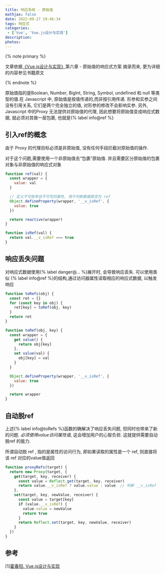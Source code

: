 ```yaml
---
title: 响应系统 - 原始值
mathjax: false
date: 2022-09-27 19:46:34
tags: 响应式
categories:
 - ['Vue', 'Vue.js设计与实现']
description:
photos:
---
```


{% note primary %}

文章依据[《Vue.js设计与实现》](https://book.douban.com/subject/35768338/)第六章 - 原始值的响应式方案 摘录而来, 更为详细的内容参见书籍原文

{% endnote %}

原始值指的是Boolean, Number, BigInt, String, Symbol, undefined 和 null 等类型的值.在 Javascript 中, 原始值是按值传递的,而非按引用传递. 形参和实参之间没有引用关系, 它们是两个完全独立的值, 对形参的修改不会影响实参. 另外, Javascript 中的Proxy 无法提供对原始值的代理, 因此想要将原始值变成响应式数据, 就必须对其做一层包裹, 也就是{% label info@ref %}

<!-- more -->

## 引入ref的概念

由于 Proxy 的代理目标必须是非原始值, 没有任何手段拦截对原始值的操作.

对于这个问题,需要使用一个非原始值去“包裹”原始值. 并且需要区分原始值的包裹对象与非原始值的响应式对象

```js
function ref(val) {
  const wrapper = {
    value: val
  }

  // 定义不可枚举且不可写的属性, 用于判断数据是否为 ref
  Object.defineProperty(wrapper, '__v_isRef', {
    value: true
  })

  return reactive(wrapper)
}

function isRef(val) {
  return val.__v_isRef === true
}
```

## 响应丢失问题

对响应式数据使用{% label danger@... %}展开时, 会导致响应丢失. 可以使用类似 {% label info@ref %}的结构,通过访问器属性读取相应的响应式数据, 以触发响应

```js
function toRefs(obj) {
  const ret = {}
  for (const key in obj) {
    ret[key] = toRef(obj, key)
  }
  return ret
}

function toRef(obj, key) {
  const wrapper = {
    get value() {
      return obj[key]
    },
    set value(val) {
      obj[key] = val
    }
  }

  Object.defineProperty(wrapper, '__v_isRef', {
    value: true
  })

  return wrapper
}
```

## 自动脱ref

上述{% label info@toRefs %}函数的确解决了响应丢失问题, 但同时也带来了新的问题. *必须使用value访问属性值*, 这会增加用户的心智负担. 这就提供需要自动脱ref 的能力. 

所谓自动脱 ref , 指的是属性的访问行为, 即如果读取的属性是一个 ref, 则直接将该 ref 对应的value值返回

```js
function proxyRefs(target) {
  return new Proxy(target, {
    get(target, key, receiver) {
      const value = Reflect.get(target, key, receiver)
      return value.__v_isRef ? value.value : value	// 判断 __v_isRef
    },
    set(target, key, newValue, receiver) {
      const value = target[key]
      if (value.__v_isRef) {
        value.value = newValue
        return true
      }
      return Reflect.set(target, key, newValue, receiver)
    }
  })
}
```

## 参考

[1\][霍春阳. Vue.js设计与实现](https://book.douban.com/subject/35768338/)

